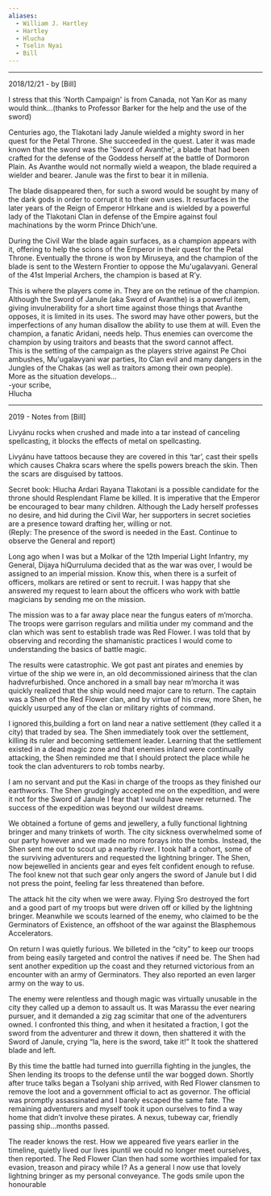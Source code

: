 ```yaml
---
aliases:
  - William J. Hartley
  - Hartley
  - Hlucha
  - Tselin Nyai
  - Bill
---
```


---
2018/12/21 - by [Bill]

I stress that this 'North Campaign' is from Canada, not Yan Kor as many would think...(thanks to Professor Barker for the help and the use of the sword)

Centuries ago, the Tlakotani lady Janule wielded a mighty sword in her quest for the Petal Throne. She succeeded in the quest. Later it was made known that the sword was the 'Sword of Avanthe', a blade that had been crafted for the defense of the Goddess herself at the battle of Dormoron Plain. As Avanthe would not normally wield a weapon, the blade required a wielder and bearer. Janule was the first to bear it in millenia.

The blade disappeared then, for such a sword would be sought by many of the dark gods in order to corrupt it to their own uses. It resurfaces in the later years of the Reign of Emperor HIrkane and is wielded by a powerful lady of the Tlakotani Clan in defense of the Empire against foul machinations by the worm Prince Dhich'une.

During the Civil War the blade again surfaces, as a champion appears with it, offering to help the scions of the Emperor in their quest for the Petal Throne. Eventually the throne is won by Miruseya, and the champion of the blade is sent to the Western Frontier to oppose the Mu'ugalavyani. General of the 41st Imperial Archers, the champion is based at R’y.

This is where the players come in. They are on the retinue of the champion. Although the Sword of Janule (aka Sword of Avanthe) is a powerful item, giving invulnerability for a short time against those things that Avanthe opposes, it is limited in its uses. The sword may have other powers, but the imperfections of any human disallow the ability to use them at will. Even the champion, a fanatic Aridani, needs help. Thus enemies can overcome the champion by using traitors and beasts that the sword cannot affect.  
This is the setting of the campaign as the players strive against Pe Choi ambushes, Mu'ugalavyani war parties, Ito Clan evil and many dangers in the Jungles of the Chakas (as well as traitors among their own people).  
More as the situation develops...  
-your scribe,  
Hlucha

---
2019 - Notes from [Bill]

Livyánu rocks when crushed and made into a tar instead of canceling spellcasting, it blocks the effects of metal on spellcasting.

Livyánu have tattoos because they are covered in this ‘tar’, cast their spells which causes Chakra scars where the spells powers breach the skin. Then the scars are disguised by tattoos.

Secret book: Hlucha Ardari Rayana Tlakotani is a possible candidate for the throne should Resplendant Flame be killed. It is imperative that the Emperor be encouraged to bear many children. Although the Lady herself professes no desire, and hid during the Civil War, her supporters in secret societies are a presence toward drafting her, willing or not.  
(Reply: The presence of the sword is needed in the East. Continue to observe the General and report)

Long ago when I was but a Molkar of the 12th Imperial Light Infantry, my General, Dijaya hiQurruluma decided that as the war was over, I would be assigned to an imperial mission. Know this, when there is a surfeit of officers, molkars are retired or sent to recruit. I was happy that she answered my request to learn about the officers who work with battle magicians by sending me on the mission.

The mission was to a far away place near the fungus eaters of m’morcha. The troops were garrison regulars and militia under my command and the clan which was sent to establish trade was Red Flower. I was told that by observing and recording the shamanistic practices I would come to understanding the basics of battle magic.

The results were catastrophic. We got past ant pirates and enemies by virtue of the ship we were in, an old decommissioned airiness that the clan hadvrefurbished. Once anchored in a small bay near m’morcha it was quickly realized that the ship would need major care to return. The captain was a Shen of the Red Flower clan, and by virtue of his crew, more Shen, he quickly usurped any of the clan or military rights of command.

I ignored this,building a fort on land near a native settlement (they called it a city) that traded by sea. The Shen immediately took over the settlement, killing its ruler and becoming settlement leader. Learning that the settlement existed in a dead magic zone and that enemies inland were continually attacking, the Shen reminded me that I should protect the place while he took the clan adventurers to rob tombs nearby.

I am no servant and put the Kasi in charge of the troops as they finished our earthworks. The Shen grudgingly accepted me on the expedition, and were it not for the Sword of Janule I fear that I would have never returned. The success of the expedition was beyond our wildest dreams.

We obtained a fortune of gems and jewellery, a fully functional lightning bringer and many trinkets of worth. The city sickness overwhelmed some of our party however and we made no more forays into the tombs. Instead, the Shen sent me out to scout up a nearby river. I took half a cohort, some of the surviving adventurers and requested the lightning bringer. The Shen, now bejewelled in ancients gear and eyes felt confident enough to refuse. The fool knew not that such gear only angers the sword of Janule but I did not press the point, feeling far less threatened than before.

The attack hit the city when we were away. Flying Sro destroyed the fort and a good part of my troops but were driven off or killed by the lightning bringer. Meanwhile we scouts learned of the enemy, who claimed to be the Germinators of Existence, an offshoot of the war against the Blasphemous Accelerators.

On return I was quietly furious. We billeted in the “city” to keep our troops from being easily targeted and control the natives if need be. The Shen had sent another expedition up the coast and they returned victorious from an encounter with an army of Germinators. They also reported an even larger army on the way to us.

The enemy were relentless and though magic was virtually unusable in the city they called up a demon to assault us. It was Marassu the ever nearing pursuer, and it demanded a zig zag scimitar that one of the adventurers owned. I confronted this thing, and when it hesitated a fraction, I got the sword from the adventurer and threw it down, then shattered it with the Sword of Janule, crying “la, here is the sword, take it!” It took the shattered blade and left.

By this time the battle had turned into guerrilla fighting in the jungles, the Shen lending its troops to the defense until the war bogged down. Shortly after truce talks began a Tsolyani ship arrived, with Red Flower clansmen to remove the loot and a government official to act as governor. The official was promptly assassinated and I barely escaped the same fate. The remaining adventurers and myself took it upon ourselves to find a way home that didn’t involve these pirates. A nexus, tubeway car, friendly passing ship…months passed.

The reader knows the rest. How we appeared five years earlier in the timeline, quietly lived our lives ipuntil we could no longer meet ourselves, then reported. The Red Flower Clan then had some worthies impaled for tax evasion, treason and piracy while I? As a general I now use that lovely lightning bringer as my personal conveyance. The gods smile upon the honourable